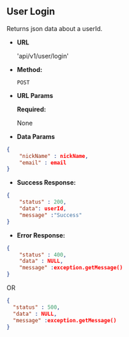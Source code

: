 
**User Login**
----
  Returns json data about a userId.

* **URL**

  'api/v1/user/login'

* **Method:**

  `POST`
  
*  **URL Params**

   **Required:**

   None

* **Data Params**

```json
{
    "nickName" : nickName,
    "email" : email
}
```

  

* **Success Response:**

```json
{
	"status" : 200,
	"data": userId,
	"message" :"Success"
}
```

* **Error Response:**

```json
{
	"status" : 400,
	"data" : NULL,
	"message" :exception.getMessage()
}
```

  OR

  ```json
{
	"status" : 500,
	"data" : NULL,
	"message" :exception.getMessage()
}
  ```

